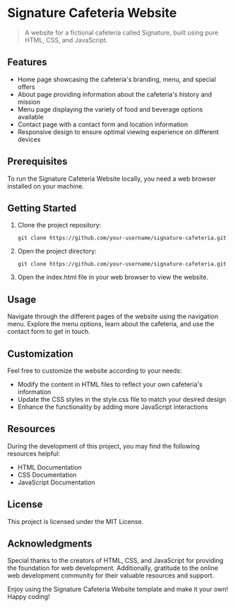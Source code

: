 # Signature Cafeteria Website

> A website for a fictional cafeteria called Signature, built using pure HTML, CSS, and JavaScript.

## Features

- Home page showcasing the cafeteria's branding, menu, and special offers
- About page providing information about the cafeteria's history and mission
- Menu page displaying the variety of food and beverage options available
- Contact page with a contact form and location information
- Responsive design to ensure optimal viewing experience on different devices

## Prerequisites

To run the Signature Cafeteria Website locally, you need a web browser installed on your machine.

## Getting Started

1. Clone the project repository:

   ```git clone https://github.com/your-username/signature-cafeteria.git```
   
2. Open the project directory:

   ```git clone https://github.com/your-username/signature-cafeteria.git```
   
3. Open the index.html file in your web browser to view the website.

## Usage

Navigate through the different pages of the website using the navigation menu. Explore the menu options, learn about the cafeteria, and use the contact form to get in touch.

## Customization

Feel free to customize the website according to your needs:

- Modify the content in HTML files to reflect your own cafeteria's information
- Update the CSS styles in the style.css file to match your desired design
- Enhance the functionality by adding more JavaScript interactions

## Resources

During the development of this project, you may find the following resources helpful:

- HTML Documentation
- CSS Documentation
- JavaScript Documentation


## License

This project is licensed under the MIT License.

## Acknowledgments

Special thanks to the creators of HTML, CSS, and JavaScript for providing the foundation for web development. Additionally, gratitude to the online web development community for their valuable resources and support.

Enjoy using the Signature Cafeteria Website template and make it your own! Happy coding!
